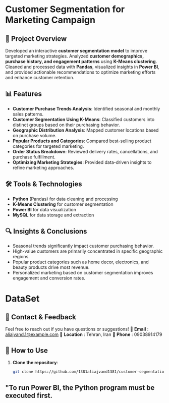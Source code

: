 # Customer Segmentation for Marketing Campaign

## 📌 Project Overview
Developed an interactive **customer segmentation model** to improve targeted marketing strategies. Analyzed **customer demographics, purchase history, and engagement patterns** using **K-Means clustering**. Cleaned and processed data with **Pandas**, visualized insights in **Power BI**, and provided actionable recommendations to optimize marketing efforts and enhance customer retention.

## 📊 Features
- **Customer Purchase Trends Analysis**: Identified seasonal and monthly sales patterns.
- **Customer Segmentation Using K-Means**: Classified customers into distinct groups based on their purchasing behavior.
- **Geographic Distribution Analysis**: Mapped customer locations based on purchase volume.
- **Popular Products and Categories**: Compared best-selling product categories for targeted marketing.
- **Order Status Breakdown**: Reviewed delivery rates, cancellations, and purchase fulfillment.
- **Optimizing Marketing Strategies**: Provided data-driven insights to refine marketing approaches.

## 🛠 Tools & Technologies
- **Python** (Pandas) for data cleaning and processing  
- **K-Means Clustering** for customer segmentation  
- **Power BI** for data visualization  
- **MySQL** for data storage and extraction  

## 🔍 Insights & Conclusions
- Seasonal trends significantly impact customer purchasing behavior.
- High-value customers are primarily concentrated in specific geographic regions.
- Popular product categories such as home decor, electronics, and beauty products drive most revenue.
- Personalized marketing based on customer segmentation improves engagement and conversion rates.

# DataSet


## 📩 Contact & Feedback
Feel free to reach out if you have questions or suggestions! 
📧 **Email** : aliajvand.1@example.com 
📍 **Location** : Tehran, Iran 
📱 **Phone** : 09038914179

## 🚀 How to Use
1. **Clone the repository**:
   ```bash
   git clone https://github.com/1381aliajvand1381/customer-segmentation-marketing.

##  **"To run Power BI, the Python program must be executed first.**